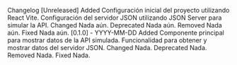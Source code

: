 Changelog
[Unreleased]
Added
Configuración inicial del proyecto utilizando React Vite.
Configuración del servidor JSON utilizando JSON Server para simular la API.
Changed
Nada aún.
Deprecated
Nada aún.
Removed
Nada aún.
Fixed
Nada aún.
[0.1.0] - YYYY-MM-DD
Added
Componente principal para mostrar datos de la API simulada.
Funcionalidad para obtener y mostrar datos del servidor JSON.
Changed
Nada.
Deprecated
Nada.
Removed
Nada.
Fixed
Nada.
